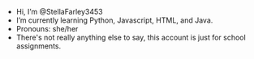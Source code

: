 - Hi, I’m @StellaFarley3453
- I’m currently learning Python, Javascript, HTML, and Java.
- Pronouns: she/her
- There's not really anything else to say, this account is just for school assignments.

